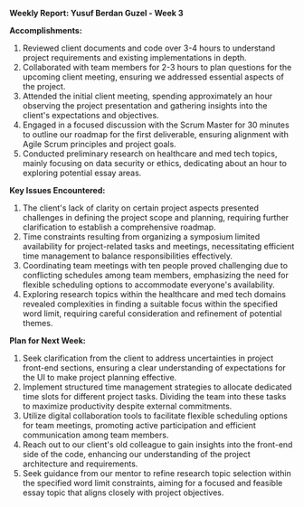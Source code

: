 **Weekly Report: Yusuf Berdan Guzel - Week 3**

**Accomplishments:**

1. Reviewed client documents and code over 3-4 hours to understand project requirements and existing implementations in depth.
2. Collaborated with team members for 2-3 hours to plan questions for the upcoming client meeting, ensuring we addressed essential aspects of the project.
3. Attended the initial client meeting, spending approximately an hour observing the project presentation and gathering insights into the client's expectations and objectives.
4. Engaged in a focused discussion with the Scrum Master for 30 minutes to outline our roadmap for the first deliverable, ensuring alignment with Agile Scrum principles and project goals.
5. Conducted preliminary research on healthcare and med tech topics, mainly focusing on data security or ethics, dedicating about an hour to exploring potential essay areas.

**Key Issues Encountered:**

1. The client's lack of clarity on certain project aspects presented challenges in defining the project scope and planning, requiring further clarification to establish a comprehensive roadmap.
2. Time constraints resulting from organizing a symposium limited availability for project-related tasks and meetings, necessitating efficient time management to balance responsibilities effectively.
3. Coordinating team meetings with ten people proved challenging due to conflicting schedules among team members, emphasizing the need for flexible scheduling options to accommodate everyone's availability.
4. Exploring research topics within the healthcare and med tech domains revealed complexities in finding a suitable focus within the specified word limit, requiring careful consideration and refinement of potential themes.

**Plan for Next Week:**

1. Seek clarification from the client to address uncertainties in project front-end sections, ensuring a clear understanding of expectations for the UI to make project planning effective.
2. Implement structured time management strategies to allocate dedicated time slots for different project tasks. Dividing the team into these tasks to maximize productivity despite external commitments.
3. Utilize digital collaboration tools to facilitate flexible scheduling options for team meetings, promoting active participation and efficient communication among team members.
4. Reach out to our client's old colleague to gain insights into the front-end side of the code, enhancing our understanding of the project architecture and requirements.
5. Seek guidance from our mentor to refine research topic selection within the specified word limit constraints, aiming for a focused and feasible essay topic that aligns closely with project objectives.